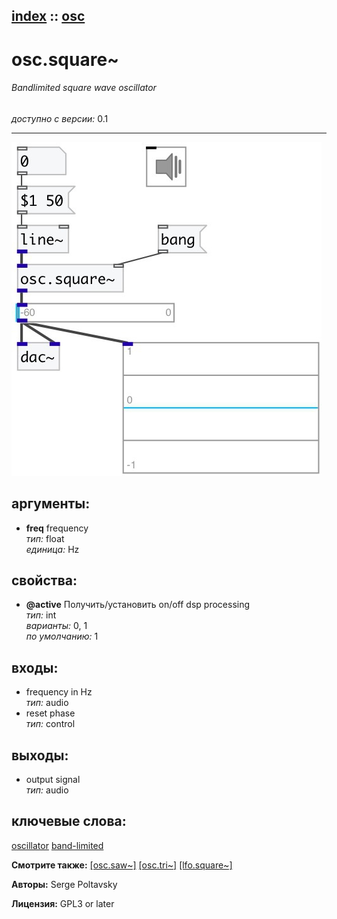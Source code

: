[index](index.html) :: [osc](category_osc.html)
---

# osc.square~

###### Bandlimited square wave oscillator

*доступно с версии:* 0.1

---




[![example](../examples/img/osc.square~.jpg)](../examples/pd/osc.square~.pd)



## аргументы:

* **freq**
frequency<br>
_тип:_ float<br>
_единица:_ Hz<br>





## свойства:

* **@active** 
Получить/установить on/off dsp processing<br>
_тип:_ int<br>
_варианты:_ 0, 1<br>
_по умолчанию:_ 1<br>



## входы:

* frequency in Hz<br>
_тип:_ audio
* reset phase<br>
_тип:_ control



## выходы:

* output signal<br>
_тип:_ audio



## ключевые слова:

[oscillator](keywords/oscillator.html)
[band-limited](keywords/band-limited.html)



**Смотрите также:**
[\[osc.saw~\]](osc.saw~.html)
[\[osc.tri~\]](osc.tri~.html)
[\[lfo.square~\]](lfo.square~.html)




**Авторы:** Serge Poltavsky




**Лицензия:** GPL3 or later





